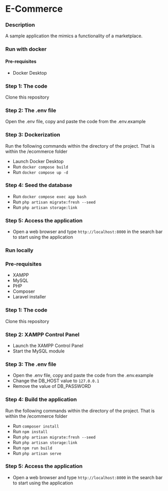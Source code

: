 # E-Commerce

### Description

A sample application the mimics a functionality of a marketplace.

### Run with docker

#### Pre-requisites

- Docker Desktop

### Step 1: The code

Clone this repository

### Step 2: The .env file

Open the .env file, copy and paste the code from the .env.example

### Step 3: Dockerization

Run the following commands within the directory of the project. That is within the /ecommerce folder

- Launch Docker Desktop
- Run `docker compose build`
- Run `docker compose up -d`

### Step 4: Seed the database

- Run `docker compose exec app bash`
- Run `php artisan migrate:fresh --seed`
- Run `php artisan storage:link`

### Step 5: Access the application

- Open a web browser and type `http://localhost:8000` in the search bar to start using the application

### Run locally

### Pre-requisites

- XAMPP
- MySQL
- PHP
- Composer
- Laravel installer

### Step 1: The code

Clone this repository

### Step 2: XAMPP Control Panel

- Launch the XAMPP Control Panel
- Start the MySQL module

### Step 3: The .env file

- Open the .env file, copy and paste the code from the .env.example
- Change the DB_HOST value to `127.0.0.1`
- Remove the value of DB_PASSWORD

### Step 4: Build the application

Run the following commands within the directory of the project. That is within the /ecommerce folder

- Run `composer install`
- Run `npm install`
- Run `php artisan migrate:fresh --seed`
- Run `php artisan storage:link`
- Run `npm run build`
- Run `php artisan serve`

### Step 5: Access the application

- Open a web browser and type `http://localhost:8000` in the search bar to start using the application
